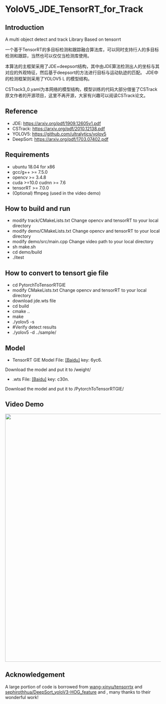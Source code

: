 # YoloV5_JDE_TensorRT_for_Track

## Introduction
A multi object detect and track Library Based on tensorrt

一个基于TensorRT的多目标检测和跟踪融合算法库，可以同时支持行人的多目标检测和跟踪，当然也可以仅仅当检测库使用。

本算法的主框架采用了JDE+deepsort结构，其中由JDE算法检测出人的坐标与其对应的外观特征，然后基于deepsort的方法进行目标与运动轨迹的匹配。
JDE中的检测框架则采用了YOLOV5 L 的模型结构。

CSTrack3_0.yaml为本网络的模型结构，模型训练的代码大部分借鉴了CSTrack原文作者的开源项目，这里不再开源，大家有兴趣可以阅读CSTrack论文。

## Reference
* JDE: https://arxiv.org/pdf/1909.12605v1.pdf
* CSTrack: https://arxiv.org/pdf/2010.12138.pdf
* YOLOV5: https://github.com/ultralytics/yolov5
* DeepSort: https://arxiv.org/pdf/1703.07402.pdf

## Requirements
* ubuntu 18.04 for x86
* gcc/g++ >= 7.5.0  
* opencv >= 3.4.8
* cuda >=10.0  cudnn >= 7.6
* tensorRT >= 7.0.0
* (Optional) ffmpeg (used in the video demo)

## How to build and run
* modify track/CMakeLists.txt Change opencv and tensorRT to your local directory
* modify demo/CMakeLists.txt Change opencv and tensorRT to your local directory
* modify demo/src/main.cpp Change video path to your local directory
* sh make.sh
* cd demo/build
* ./itest

## How to convert to tensort gie file
* cd PytorchToTensorRTGIE
* modify CMakeLists.txt Change opencv and tensorRT to your local directory
* download jde.wts file
* cd build
* cmake ..
* make
* ./yolov5 -s
* #Verify detect results
* ./yolov5 -d ../sample/              

## Model
* TensorRT GIE  Model File:
[[Baidu]](https://pan.baidu.com/s/1iYL3iV_qzJaE3GXn1S4NNg)  key: 6yc6. 

Download the model and put it to /weight/

* .wts File:
[[Baidu]](https://pan.baidu.com/s/1KCp8og13vPYad9OqOCvN3w)  key: c30n. 

Download the model and put it to /PytorchToTensorRTGIE/

## Video Demo
<img src="assets/demo.gif" width="800"/>

## Acknowledgement
A large portion of code is borrowed from [wang-xinyu/tensorrtx](https://github.com/wang-xinyu/tensorrtx) and [sephirothhua/DeepSort_yoloV3-HOG_feature](https://github.com/sephirothhua/DeepSort_yoloV3-HOG_feature) and , many thanks to their wonderful work!
